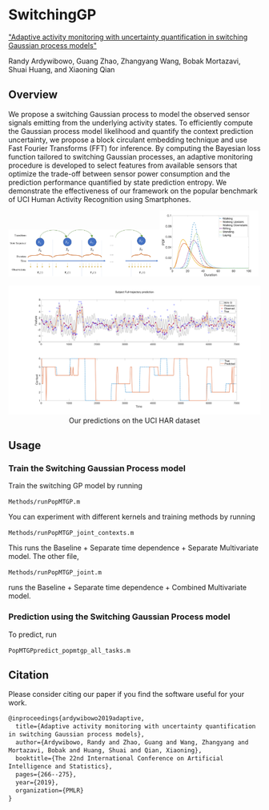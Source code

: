 # SwitchingGP

["Adaptive activity monitoring with uncertainty quantification in switching Gaussian process models"](http://proceedings.mlr.press/v89/ardywibowo19a.html)

Randy Ardywibowo, Guang Zhao, Zhangyang Wang, Bobak Mortazavi, Shuai Huang, and Xiaoning Qian

## Overview

We propose a switching Gaussian process to model the observed sensor signals emitting
from the underlying activity states. To efficiently compute the Gaussian process model
likelihood and quantify the context prediction uncertainty, we propose a block circulant
embedding technique and use Fast Fourier
Transforms (FFT) for inference. By computing the Bayesian loss function tailored to
switching Gaussian processes, an adaptive
monitoring procedure is developed to select
features from available sensors that optimize
the trade-off between sensor power consumption and the prediction performance quantified by state prediction entropy. We demonstrate the effectiveness of our framework on
the popular benchmark of UCI Human Activity Recognition using Smartphones.


<img src="./Figures/semimarkov.png" alt="The Hidden Semi-Markov Model" width="60%"/><img src="./Figures/gampdf.png" alt="The Gamma Hidden State Duration Distribution" width="39%"/></br>

<p align="center">
  <img src="Figures/fullfull.png" alt="full prediction"/></br>
  <span align="center">Our predictions on the UCI HAR dataset</span>
</p>

## Usage

### Train the Switching Gaussian Process model

Train the switching GP model by running 

```Methods/runPopMTGP.m```

You can experiment with different kernels and training methods by running 

```Methods/runPopMTGP_joint_contexts.m```

This runs the Baseline + Separate time dependence + Separate Multivariate model. The other file,

```Methods/runPopMTGP_joint.m```

runs the Baseline + Separate time dependence + Combined Multivariate model.

### Prediction using the Switching Gaussian Process model

To predict, run

```PopMTGPpredict_popmtgp_all_tasks.m```

## Citation
Please consider citing our paper if you find the software useful for your work.

```
@inproceedings{ardywibowo2019adaptive,
  title={Adaptive activity monitoring with uncertainty quantification in switching Gaussian process models},
  author={Ardywibowo, Randy and Zhao, Guang and Wang, Zhangyang and Mortazavi, Bobak and Huang, Shuai and Qian, Xiaoning},
  booktitle={The 22nd International Conference on Artificial Intelligence and Statistics},
  pages={266--275},
  year={2019},
  organization={PMLR}
}
```
